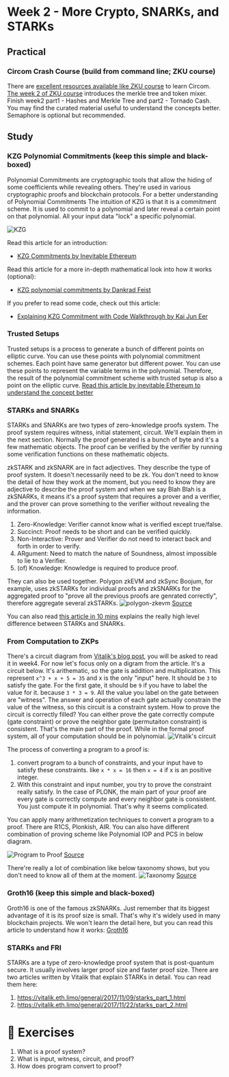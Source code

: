 # Week 2 - More Crypto, SNARKs, and STARKs

## Practical

### Circom Crash Course (build from command line; ZKU course)

There are [excellent resources available like ZKU course](https://zku.gnomio.com/) to learn Circom. [The week 2 of ZKU course](https://zku.gnomio.com/mod/assign/view.php?id=119) introduces the merkle tree and token mixer. Finish week2 part1 - Hashes and Merkle Tree and part2 - Tornado Cash. You may find the curated material useful to understand the concepts better. Semaphore is optional but recommended.

## Study

### KZG Polynomial Commitments (keep this simple and black-boxed)

Polynomial Commitments are cryptographic tools that allow the hiding of some coefficients while revealing others. They're used in various cryptographic proofs and blockchain protocols. For a better understanding of Polynomial Commitments
The intuition of KZG is that it is a commitment scheme. It is used to commit to a polynomial and later reveal a certain point on that polynomial. All your input data "lock" a specific polynomial.

![KZG](./assets/polynomial-commitments-1.jpeg)

Read this article for an introduction:
- [KZG Commitments by Inevitable Ethereum](https://www.inevitableeth.com/home/concepts/kzg-commitment)

Read this article for a more in-depth mathematical look into how it works (optional):
- [KZG polynomial commitments by Dankrad Feist](https://dankradfeist.de/ethereum/2020/06/16/kate-polynomial-commitments.html)

If you prefer to read some code, check out this article:
- [Explaining KZG Commitment with Code Walkthrough by Kai Jun Eer](https://kaijuneer.medium.com/explaining-kzg-commitment-with-code-walkthrough-216638a620c9)

### Trusted Setups

Trusted setups is a process to generate a bunch of different points on elliptic curve. You can use these points with polynomial commitment schemes. Each point have same generator but different power. You can use these points to represent the variable terms in the polynomial. Therefore, the result of the polynomial commitment scheme with trusted setup is also a point on the elliptic curve. [Read this article by inevitable Ethereum to understand the concept better](https://www.inevitableeth.com/en/home/concepts/pcs-trusted-setup)

### STARKs and SNARKs

STARKs and SNARKs are two types of zero-knowledge proofs system. The proof system requires witness, initial statement, circuit. We'll explain them in the next section. Normally the proof generated is a bunch of byte and it's a few mathematic objects. The proof can be verified by the verifier by running some verification functions on these mathematic objects.

zkSTARK and zkSNARK are in fact adjectives. They describe the type of proof system. It doesn't necessarily need to be zk. You don't need to know the detail of how they work at the moment, but you need to know they are adjective to describe the proof system and when we say Blah Blah is a zkSNARKs, it means it's a proof system that requires a prover and a verifier, and the prover can prove something to the verifier without revealing the information.

1. Zero-Knowledge: Verifier cannot know what is verified except true/false.
2. Succinct: Proof needs to be short and can be verified quickly.
3. Non-Interactive: Prover and Verifier do not need to interact back and forth in order to verify.
4. ARgument: Need to match the nature of Soundness, almost impossible to lie to a Verifier.
5. (of) Knowledge: Knowledge is required to produce proof.

They can also be used together. Polygon zkEVM and zkSync Boojum, for example, uses zkSTARKs for individual proofs and zkSNARKs for the aggregated proof to "prove all the previous proofs are genrated correctly", therefore aggregate several zkSTARKs.
![polygon-zkevm](./assets/polygon-zkevm.png)
[Source](https://docs.polygon.technology/zkEVM/architecture/)

You can also read [this article in 10 mins](https://medium.com/@ramsesfv/starks-vs-snarks-d2e09c4e6069) explains the really high level difference between STARKs and SNARKs.

### From Computation to ZKPs

There's a circuit diagram from [Vitalik's blog post](https://vitalik.eth.limo/general/2019/09/22/plonk.html), you will be asked to read it in week4. For now let's focus only on a digram from the article. It's a circuit below. It's arithematic, so the gate is addition and multiplication. This represent `x^3 + x + 5 = 35` and x is the only "input" here. It should be `3` to satisfy the gate. For the first gate, it should be `9` if you have to label the value for it. because `3 * 3 = 9`. All the value you label on the gate between are "witness". The answer and operation of each gate actually constrain the value of the witness, so this circuit is a constraint system. How to prove the circuit is correctly filled? You can either prove the gate correctly compute (gate constraint) or prove the neighbor gate (permutaiton constraint) is consistent. That's the main part of the proof. While in the formal proof system, all of your computation should be in polynomial.
![Vitalik's circuit](./assets/vitalik-circuit.png)

The process of converting a program to a proof is:

1. convert program to a bunch of constraints, and your input have to satisfy these constraints. like `x * x = 16` then `x = 4` if x is an positive integer.
2. With this constraint and input number, you try to prove the constraint really satisfy. In the case of PLONK, the main part of your proof are every gate is correctly compute and every neighbor gate is consistent. You just compute it in polynomial. That's why it seems complicated.

You can apply many arithmetization techniques to convert a program to a proof. There are R1CS, Plonkish, AIR. You can also have different combination of proving scheme like Polynomial IOP and PCS in below diagram.

![Program to Proof](./assets/program-to-proof.png)
[Source](https://zk-learning.org/assets/lecture12.pdf)

There're really a lot of combination like below taxonomy shows, but you don't need to know all of them at the moment.
![Taxonomy](./assets/taxonomy.png)
[Source](https://people.cs.georgetown.edu/jthaler/ProofsArgsAndZK.pdf)

### Groth16 (keep this simple and black-boxed)

Groth16 is one of the famous zkSNARKs. Just remember that its biggest advantage of it is its proof size is small. That's why it's widely used in many blockchain projects. We won't learn the detail here, but you can read this article to understand how it works:
[Groth16](https://www.zeroknowledgeblog.com/index.php/groth16)

### STARKs and FRI

STARKs are a type of zero-knowledge proof system that is post-quantum secure. It usually involves larger proof size and faster proof size. There are two articles written by Vitalik that explain STARKs in detail. You can read them here:
1. https://vitalik.eth.limo/general/2017/11/09/starks_part_1.html
2. https://vitalik.eth.limo/general/2017/11/22/starks_part_2.html

# 💪 Exercises

1. What is a proof system?
2. What is input, witness, circuit, and proof? 
3. How does program convert to proof?